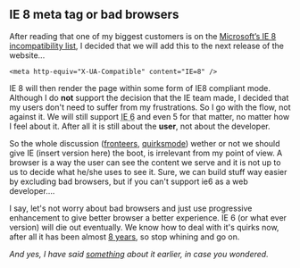 <article><h2>IE 8 meta tag or bad browsers</h2><p>After reading that one of my biggest customers is on the <a href="http://blogs.zdnet.com/microsoft/?p=2072">Microsoft’s IE 8 incompatibility list</a>, I decided that we will add this to the next release of the website...</p><pre><code>&#60;meta http-equiv="X-UA-Compatible" content="IE=8" /&#62;</code></pre><p>IE 8 will then render the page within some form of IE8 compliant mode. Although I do <strong>not</strong> support the decision that the IE team made, I decided that my users don't need to suffer from my frustrations. So I go with the flow, not against it. We will still support <abbr title="worst nightmare for a web developer">IE 6</abbr> and even 5 for that matter, no matter how I feel about it. After all it is still about the <strong>user</strong>, not about the developer.</p><p>So the whole discussion (<a href="http://fronteers.nl/blog/2009/02/wordt-noorwegen-ons-voorbeeld">fronteers</a>, <a href="http://www.quirksmode.org/blog/archives/2009/02/to_hell_with_ba.html">quirksmode</a>) wether or not we should give IE (insert version here) the boot, is irrelevant from my point of view. A browser is a way the user can see the content we serve and it is not up to <span title="webdevelopers">us</span> to decide what he/she uses to see it. Sure, we can build stuff way easier by excluding bad browsers, but if you can't support ie6 as a web developer....</p><p>I say, let's not worry about bad browsers and just use progressive enhancement to give better browser a better experience. IE 6 (or what ever version) will die out eventually. We know how to deal with it's quirks now, after all it has been almost <a href="http://en.wikipedia.org/wiki/Internet_Explorer_6">8 years</a>, so stop whining and go on.</p><p><em>And yes, I have said <a href=" http://wnas.nl/internet-explorer-8-defaults-to-standards-mode">something</a> about it earlier, in case you wondered.</em></p></article>